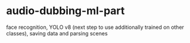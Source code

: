 # audio-dubbing-ml-part
face recognition, YOLO v8 (next step to use additionally trained on other classes), saving data and parsing scenes
